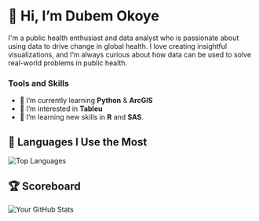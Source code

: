 # 👋 Hi, I’m Dubem Okoye
I'm a public health enthusiast and data analyst who is passionate about using data to drive change in global health. I love creating insightful visualizations, and I’m always curious about how data can be used to solve real-world problems in public health.
### Tools and Skills
- 🌱 I’m currently learning **Python** & **ArcGIS**
- 👀 I’m interested in **Tableu**
- 🌱 I’m learning new skills in **R** and **SAS**.

## 🚀 Languages I Use the Most
![Top Languages](https://github-readme-stats.vercel.app/api/top-langs/?username=DubemOkoye&layout=compact&theme=dracula)

## 🏆 Scoreboard
![Your GitHub Stats](https://github-readme-stats.vercel.app/api?username=DubemOkoye&show_icons=true&theme=dracula)
<!---
DubemOkoye/DubemOkoye is a ✨ special ✨ repository because its `README.md` (this file) appears on your GitHub profile.
You can click the Preview link to take a look at your changes.
--->

